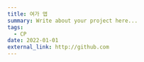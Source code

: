 ```yaml
---
title: 여가 앱
summary: Write about your project here...
tags:
  - CP
date: 2022-01-01
external_link: http://github.com
---
```

